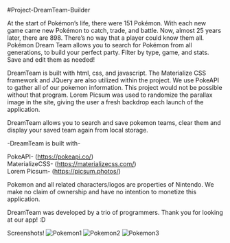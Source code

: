 #Project-DreamTeam-Builder

At the start of Pokémon’s life, there were 151 Pokémon. With each new game came new Pokémon to catch, trade, and battle. Now, almost 25 years later, there are 898. There’s no way that a player could know them all. Pokémon Dream Team allows you to search for Pokémon from all generations, to build your perfect party. Filter by type, game, and stats. Save and edit them as needed!

DreamTeam is built with html, css, and javascript. The Materialize CSS framework and JQuery are also utilized within the project. We use PokeAPI to gather all of our pokemon information. This project would not be possible without that program. Lorem Picsum was used to randomize the parallax image in the site, giving the user a fresh backdrop each launch of the application.

DreamTeam allows you to search and save pokemon teams, clear them and display your saved team again from local storage.

-DreamTeam is built with-

PokeAPI- (https://pokeapi.co/) <br>
MaterializeCSS- (https://materializecss.com/) <br>
Lorem Picsum- (https://picsum.photos/)

Pokemon and all related characters/logos are properties of Nintendo. We make no claim of ownership and have no intention to monetize this application.

DreamTeam was developed by a trio of programmers. Thank you for looking at our app! :D

Screenshots!
![Pokemon1](https://user-images.githubusercontent.com/66282427/105797892-eea09d00-5f5e-11eb-80a5-521ccd761682.png)
![Pokemon2](https://user-images.githubusercontent.com/66282427/105797895-f06a6080-5f5e-11eb-8fb4-bac415b00ba1.png)
![Pokemon3](https://user-images.githubusercontent.com/66282427/105797902-f19b8d80-5f5e-11eb-9031-5fcc63c9ee37.png)
